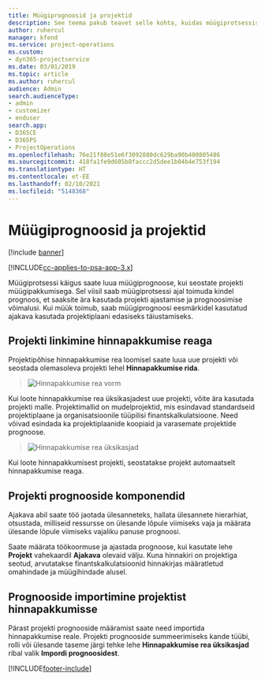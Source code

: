 ```yaml
---
title: Müügiprognoosid ja projektid
description: See teema pakub teavet selle kohta, kuidas müügiprotsessis ajakava ja prognoose ära kasutada.
author: ruhercul
manager: kfend
ms.service: project-operations
ms.custom:
- dyn365-projectservice
ms.date: 03/01/2019
ms.topic: article
ms.author: ruhercul
audience: Admin
search.audienceType:
- admin
- customizer
- enduser
search.app:
- D365CE
- D365PS
- ProjectOperations
ms.openlocfilehash: 76e21f80e51e6f3092880dc629ba90b400805486
ms.sourcegitcommit: 418fa1fe9d605b8faccc2d5dee1b04b4e753f194
ms.translationtype: HT
ms.contentlocale: et-EE
ms.lasthandoff: 02/10/2021
ms.locfileid: "5148368"
---
```

# <a name="sales-estimates-and-projects"></a>Müügiprognoosid ja projektid

[!include [banner](../includes/psa-now-project-operations.md)]

[!INCLUDE[cc-applies-to-psa-app-3.x](../includes/cc-applies-to-psa-app-3x.md)]

Müügiprotsessi käigus saate luua müügiprognoose, kui seostate projekti müügipakkumisega. Sel viisil saab müügiprotsessi ajal toimuda kindel prognoos, et saaksite ära kasutada projekti ajastamise ja prognoosimise võimalusi. Kui müük toimub, saab müügiprognoosi eesmärkidel kasutatud ajakava kasutada projektiplaani edasiseks täiustamiseks.

## <a name="linking-a-project-to-a-quote-line"></a>Projekti linkimine hinnapakkumise reaga

Projektipõhise hinnapakkumise rea loomisel saate luua uue projekti või seostada olemasoleva projekti lehel **Hinnapakkumise rida**. 

> ![Hinnapakkumise rea vorm](media/project-8.png)
 
Kui loote hinnapakkumise rea üksikasjadest uue projekti, võite ära kasutada projekti malle. Projektimallid on mudelprojektid, mis esindavad standardseid projektiplaane ja organisatsioonile tüüpilisi finantskalkulatsioone. Need võivad esindada ka projektiplaanide koopiaid ja varasemate projektide prognoose.

> ![Hinnapakkumise rea üksikasjad](media/project-9.png)
  
Kui loote hinnapakkumisest projekti, seostatakse projekt automaatselt hinnapakkumise reaga.

## <a name="components-of-estimates-in-a-project"></a>Projekti prognooside komponendid

Ajakava abil saate töö jaotada ülesanneteks, hallata ülesannete hierarhiat, otsustada, milliseid ressursse on ülesande lõpule viimiseks vaja ja määrata ülesande lõpule viimiseks vajaliku panuse prognoosi.

Saate määrata töökoormuse ja ajastada prognoose, kui kasutate lehe **Projekt** vahekaardil **Ajakava** olevaid välju. Kuna hinnakiri on projektiga seotud, arvutatakse finantskalkulatsioonid hinnakirjas määratletud omahindade ja müügihindade alusel.

## <a name="importing-estimates-from-a-project-into-a-quote"></a>Prognooside importimine projektist hinnapakkumisse

Pärast projekti prognooside määramist saate need importida hinnapakkumise reale. Projekti prognooside summeerimiseks kande tüübi, rolli või ülesande taseme järgi tehke lehe **Hinnapakkumise rea üksikasjad** ribal valik **Impordi prognoosidest**.


[!INCLUDE[footer-include](../includes/footer-banner.md)]